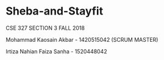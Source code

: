 # Sheba-and-Stayfit

CSE 327 
SECTION 3
FALL 2018

Mohammad Kaosain Akbar - 1420515042 (SCRUM MASTER)

Irtiza Nahian Faiza Sanha - 1520448042
